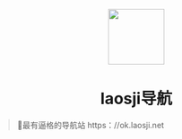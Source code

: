 <p align="center">
  <img src="https://cdn.jsdelivr.net/gh/fre123-com/fre123-info-flow@main/.files/logo.png" width="100" height="100">
</p>
<h1 align="center">laosji导航</h1>

> 👀最有逼格的导航站
> https：//ok.laosji.net

